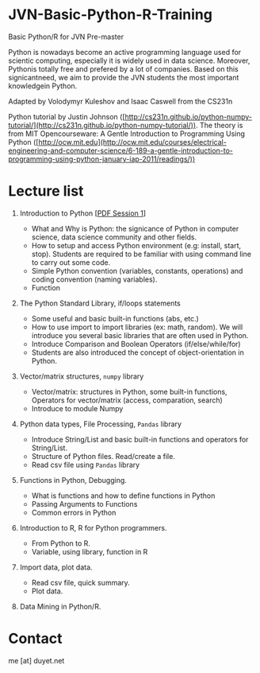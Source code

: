 # JVN-Basic-Python-R-Training
Basic Python/R for JVN Pre-master

Python is nowadays become an active programming language used for scientic computing, especially it is widely used in data science.  Moreover, Pythonis totally free and prefered by a lot of companies.  Based on this signicantneed, we aim to provide the JVN students the most important knowledgein Python. 

Adapted  by  Volodymyr  Kuleshov  and  Isaac  Caswell  from  the  CS231n

Python tutorial by Justin Johnson ([http://cs231n.github.io/python-numpy-tutorial/](http://cs231n.github.io/python-numpy-tutorial/)). The theory is from MIT Opencourseware: A Gentle Introduction to Programming Using Python ([http://ocw.mit.edu](http://ocw.mit.edu/courses/electrical-engineering-and-computer-science/6-189-a-gentle-introduction-to-programming-using-python-january-iap-2011/readings/))


# Lecture list

1. Introduction to Python [[PDF Session 1](pdf/session_1.pdf)]

    * What and Why is Python: the signicance of Python in computer science, data science community and other fields.
    * How to setup and access Python environment (e.g: install, start, stop). Students are required to be familiar with using command line to carry out some code.
    * Simple Python convention (variables, constants, operations) and coding convention (naming variables).
    * Function

2. The Python Standard Library, if/loops statements

    * Some useful and basic built-in functions (abs, etc.)
    * How to use import to import libraries (ex: math, random). We will introduce you several basic libraries that are often used in Python.
    * Introduce Comparison and Boolean Operators (if/else/while/for)
    * Students are also introduced the concept of object-orientation in Python.

3. Vector/matrix structures, `numpy` library

    * Vector/matrix: structures in Python, some built-in functions, Operators for vector/matrix (access, comparation, search)
    * Introduce to module Numpy

4. Python data types, File Processing, `Pandas` library

    * Introduce String/List and basic built-in functions and operators for String/List.
    * Structure of Python files. Read/create a file.
    * Read csv file using `Pandas` library

5. Functions in Python, Debugging.

    * What is functions and how to define functions in Python
    * Passing Arguments to Functions
    * Common errors in Python

6. Introduction to R, R for Python programmers.

    * From Python to R.
    * Variable, using library, function in R

7. Import data, plot data.

    * Read csv file, quick summary.
    * Plot data.

8. Data Mining in Python/R.

# Contact 
me [at] duyet.net
